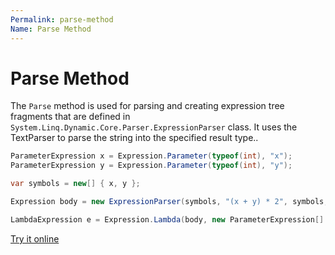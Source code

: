 ```yaml
---
Permalink: parse-method
Name: Parse Method
---
```


# Parse Method

The `Parse` method is used for parsing and creating expression tree fragments that are defined in `System.Linq.Dynamic.Core.Parser.ExpressionParser` class. It uses the TextParser to parse the string into the specified result type.. 

```csharp
ParameterExpression x = Expression.Parameter(typeof(int), "x");
ParameterExpression y = Expression.Parameter(typeof(int), "y");

var symbols = new[] { x, y };

Expression body = new ExpressionParser(symbols, "(x + y) * 2", symbols, new ParsingConfig()).Parse(typeof(int));

LambdaExpression e = Expression.Lambda(body, new ParameterExpression[] { x, y });
```

[Try it online](https://dotnetfiddle.net/c8wsu2)


